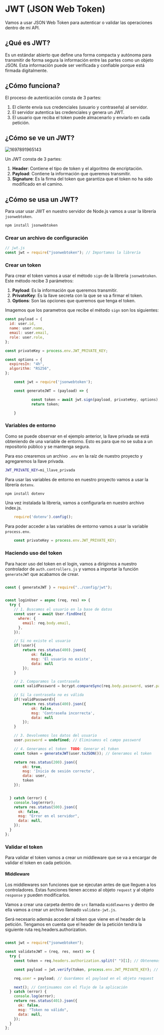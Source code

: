 # JWT (JSON Web Token)

Vamos a usar JSON Web Token para autenticar o validar las operaciones dentro de mi API.

## ¿Qué es JWT?

Es un estándar abierto que define una forma compacta y autónoma para transmitir de forma segura la información entre las partes como un objeto JSON. Esta información puede ser verificada y confiable porque está firmada digitalmente.

## ¿Cómo funciona?

El proceso de autenticación consta de 3 partes:

1. El cliente envía sus credenciales (usuario y contraseña) al servidor.
2. El servidor autentica las credenciales y genera un JWT.
3. El usuario que reciba el token puede almacenarlo y enviarlo en cada petición.

## ¿Cómo se ve un JWT?

![1697891965143](image/JWT/1697891965143.png)

Un JWT consta de 3 partes:

1. **Header**: Contiene el tipo de token y el algoritmo de encriptación.
2. **Payload**: Contiene la información que queremos transmitir.
3. **Signature**: Es la firma del token que garantiza que el token no ha sido modificado en el camino.

## ¿Cómo se usa un JWT?

Para usar usar JWT en nuestro servidor de Node.js vamos a usar la librería `jsonwebtoken`.

```bash
npm install jsonwebtoken
```

### Crear un archivo de configuración

```js
// jwt.js
const jwt = require("jsonwebtoken"); // Importamos la librería
```

### Crear un token

Para crear el token vamos a usar el método `sign` de la librería `jsonwebtoken`. Este método recibe 3 parámetros:

1. **Payload**: Es la información que queremos transmitir.
2. **PrivateKey**: Es la llave secreta con la que se va a firmar el token.
3. **Options**: Son las opciones que queremos que tenga el token.

Imagemos que los parametros que recibe el método `sign` son los siguientes:

```js
const payload = {
  id: user.id,
  name: user.name,
  email: user.email,
  role: user.role,
};

const privateKey = process.env.JWT_PRIVATE_KEY;

const options = {
  expiresIn: "4h",
  algorithm: "RS256",
};
```

```js
    const jwt = require('jsonwebtoken');

    const generateJWT = (payload) => {

            const token = await jwt.sign(payload, privateKey, options);
            return token;

    }

```

### Variables de entorno

Como se puede observar en el ejemplo anterior, la llave privada se está obteniendo de una variable de entorno. Esto es para que no se suba a un repositorio público y se mantenga segura.

Para eso crearemos un archivo `.env` en la raíz de nuestro proyecto y agregaremos la llave privada.

```bash
JWT_PRIVATE_KEY=mi_llave_privada
```

Para usar las variables de entorno en nuestro proyecto vamos a usar la librería `dotenv`.

```bash
npm install dotenv
```
Una vez instalada la librería, vamos a configurarla en nuestro archivo index.js.

```js
    require('dotenv').config();
```

Para poder acceder a las variables de entorno vamos a usar la variable `process.env`.

```js
    const privateKey = process.env.JWT_PRIVATE_KEY;
```

### Haciendo uso del token

Para hacer uso del token en el login, vamos a dirigirnos a nuestro controlador de `auth.controllers.js` y vamos a importar la función `generateJWT` que acabamos de crear.

```js

const { generateJWT } = require("../config/jwt");


const loginUser = async (req, res) => {
  try {
    // 1. Buscamos el usuario en la base de datos
    const user = await User.findOne({
      where: {
        email: req.body.email,
      },
    });

    // Si no existe el usuario
    if(!user){
        return res.status(400).json({
            ok: false,
            msg: 'El usuario no existe',
            data: null
        });
    }

    // 2. Comparamos la contraseña
    const validPassword = bcrypt.compareSync(req.body.password, user.password); // Comparamos la contraseña

    // Si la contraseña no es válida
    if(!validPassword){
        return res.status(400).json({
            ok: false,
            msg: 'Contraseña incorrecta',
            data: null
        });
    }

    // 3. Devolvemos los datos del usuario
    user.password = undefined; // Eliminamos el campo password

    // 4. Generamos el token  TODO: Generar el token
    const token = generateJWT(user.toJSON()); // Generamos el token

    return res.status(200).json({
        ok: true,
        msg: 'Inicio de sesión correcto',
        data: user,
        token
    });


  } catch (error) {
    console.log(error);
    return res.status(500).json({
      ok: false,
      msg: "Error en el servidor",
      data: null,
    });
  }
};


```

### Validar el token

Para validar el token vamos a crear un middleware que se va a encargar de validar el token en cada petición.

#### Middleware

Los middlewares son funciones que se ejecutan antes de que lleguen a los controladores. Estas funciones tienen acceso al objeto `request` y al objeto `response` y pueden modificarlos.

Vamos a crear una carpeta dentro de `src` llamada `middlewares` y dentro de ella vamos a crear un archivo llamado `validate-jwt.js`.

Será necesario además acceder al token que viene en el header de la petición. Tengamos en cuenta que el header de la petición tendra la siguiente ruta req.headers.authorization.

```js

const jwt = require("jsonwebtoken");

const validateJWT = (req, res, next) => {
  try {
    const token = req.headers.authorization.split(" ")[1]; // Obtenemos el token del header de la petición

    const payload = jwt.verify(token, process.env.JWT_PRIVATE_KEY); // Verificamos el token

    req.user = payload; // Guardamos el payload en el objeto request

    next(); // Continuamos con el flujo de la aplicación
  } catch (error) {
    console.log(error);
    return res.status(401).json({
      ok: false,
      msg: "Token no válido",
      data: null,
    });
  }
};